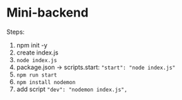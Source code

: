 # Mini-backend

Steps:
1. npm init -y
2. create index.js
3. `node index.js`
4. package.json -> scripts.start: `"start": "node index.js"`
5. `npm run start`
6. `npm install nodemon`
7. add script `"dev": "nodemon index.js",`
